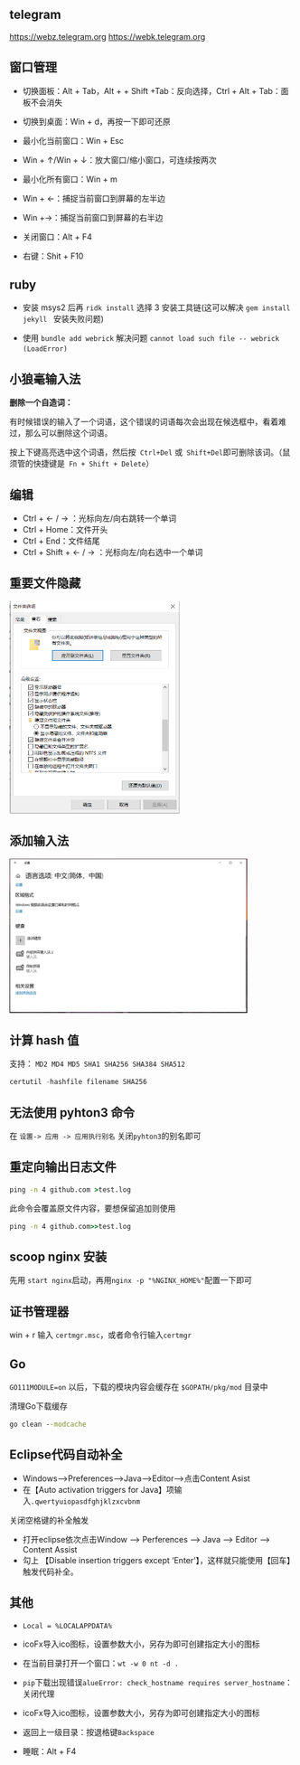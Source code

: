 ## telegram

  https://webz.telegram.org
  https://webk.telegram.org

## 窗口管理

+ 切换面板：Alt + Tab，Alt + + Shift +Tab：反向选择，Ctrl + Alt + Tab：面板不会消失

+ 切换到桌面：Win + d，再按一下即可还原

+ 最小化当前窗口：Win + Esc

+ Win + ↑/Win + ↓：放大窗口/缩小窗口，可连续按两次

+ 最小化所有窗口：Win + m

+ Win + ←：捕捉当前窗口到屏幕的左半边

+ Win +→：捕捉当前窗口到屏幕的右半边

+ 关闭窗口：Alt + F4

+ 右键：Shit + F10

## ruby

+ 安装 msys2 后再 `ridk install` 选择 3 安装工具链(这可以解决 `gem install jekyll ` 安装失败问题)

+ 使用 `bundle add webrick` 解决问题 `cannot load such file -- webrick (LoadError)`

## 小狼毫输入法

  **删除一个自造词：**

  有时候错误的输入了一个词语，这个错误的词语每次会出现在候选框中，看着难过，那么可以删除这个词语。

  按上下键高亮选中这个词语，然后按` Ctrl+Del` 或` Shift+Del`即可删除该词。（鼠须管的快捷键是` Fn + Shift + Delete`）

## 编辑

+ Ctrl + ← / → ：光标向左/向右跳转一个单词
+ Ctrl + Home：文件开头
+ Ctrl + End：文件结尾
+ Ctrl + Shift + ← / → ：光标向左/向右选中一个单词

## 重要文件隐藏

<img title="" src="./img/重要文件隐藏.PNG" alt="" width="301" data-align="inline">

## 添加输入法

<img title="" src="img/添加输入法.JPG" alt="" width="421" data-align="inline">

## 计算 hash 值

支持： `MD2 MD4 MD5 SHA1 SHA256 SHA384 SHA512`

```powershell
certutil -hashfile filename SHA256
```

## 无法使用 pyhton3 命令

 在 `设置-> 应用 -> 应用执行别名` 关闭`pyhton3`的别名即可

## 重定向输出日志文件

```cmd
ping -n 4 github.com >test.log
```

此命令会覆盖原文件内容，要想保留追加则使用

```cmd
ping -n 4 github.com>>test.log
```

## scoop nginx 安装

 先用 `start nginx`启动，再用`nginx -p "%NGINX_HOME%"`配置一下即可

## 证书管理器

 win + r 输入 `certmgr.msc`，或者命令行输入`certmgr`

## Go

`GO111MODULE=on` 以后，下载的模块内容会缓存在 `$GOPATH/pkg/mod` 目录中

清理Go下载缓存

```cmd
go clean --modcache
```
## Eclipse代码自动补全

+ Windows——>Preferences——>Java–>Editor–>点击Content Asist
+ 在【Auto activation triggers for Java】项输入`.qwertyuiopasdfghjklzxcvbnm`

关闭空格键的补全触发
+ 打开eclipse依次点击Window --> Perferences --> Java --> Editor --> Content Assist
+ 勾上 【Disable insertion triggers except ‘Enter’】，这样就只能使用【回车】触发代码补全。

## 其他

+ `Local = %LOCALAPPDATA%`

+ icoFx导入ico图标，设置参数大小，另存为即可创建指定大小的图标

+ 在当前目录打开一个窗口：`wt -w 0 nt -d .`

+ `pip`下载出现错误`alueError: check_hostname requires server_hostname`：关闭代理

+ icoFx导入ico图标，设置参数大小，另存为即可创建指定大小的图标

+ 返回上一级目录：按退格键`Backspace` 

+ 睡眠：Alt + F4